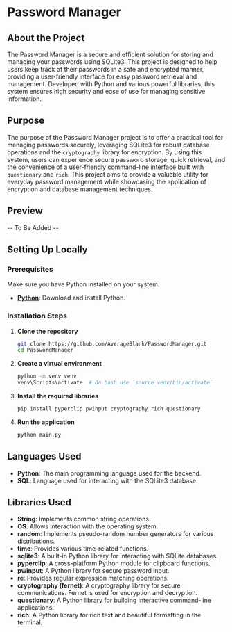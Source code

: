 # Password Manager

## About the Project
The Password Manager is a secure and efficient solution for storing and managing your passwords using SQLite3. This project is designed to help users keep track of their passwords in a safe and encrypted manner, providing a user-friendly interface for easy password retrieval and management. Developed with Python and various powerful libraries, this system ensures high security and ease of use for managing sensitive information.

## Purpose
The purpose of the Password Manager project is to offer a practical tool for managing passwords securely, leveraging SQLite3 for robust database operations and the `cryptography` library for encryption. By using this system, users can experience secure password storage, quick retrieval, and the convenience of a user-friendly command-line interface built with `questionary` and `rich`. This project aims to provide a valuable utility for everyday password management while showcasing the application of encryption and database management techniques.

## Preview
-- To Be Added --

## Setting Up Locally

### Prerequisites
Make sure you have Python installed on your system.

- **[Python](https://www.python.org/downloads/)**: Download and install Python.

### Installation Steps

1. **Clone the repository**
    ```bash
    git clone https://github.com/AverageBlank/PasswordManager.git
    cd PasswordManager
    ```

2. **Create a virtual environment**
    ```bash
    python -m venv venv
    venv\Scripts\activate  # On bash use `source venv/bin/activate`
    ```

3. **Install the required libraries**
    ```bash
    pip install pyperclip pwinput cryptography rich questionary
    ```

4. **Run the application**
    ```bash
    python main.py
    ```

## Languages Used
- **Python**: The main programming language used for the backend.
- **SQL**: Language used for interacting with the SQLite3 database.

## Libraries Used
- **String**: Implements common string operations.
- **OS**: Allows interaction with the operating system.
- **random**: Implements pseudo-random number generators for various distributions.
- **time**: Provides various time-related functions.
- **sqlite3**: A built-in Python library for interacting with SQLite databases.
- **pyperclip**: A cross-platform Python module for clipboard functions.
- **pwinput**: A Python library for secure password input.
- **re**: Provides regular expression matching operations.
- **cryptography (fernet)**: A cryptography library for secure communications. Fernet is used for encryption and decryption.
- **questionary**: A Python library for building interactive command-line applications.
- **rich**: A Python library for rich text and beautiful formatting in the terminal.

